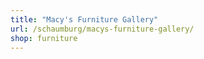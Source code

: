 ```yaml
---
title: "Macy's Furniture Gallery"
url: /schaumburg/macys-furniture-gallery/
shop: furniture
---
```

